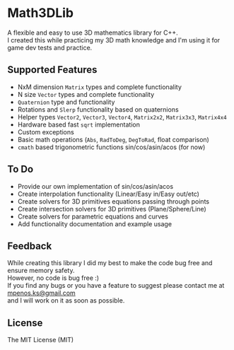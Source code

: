 # Math3DLib
 A flexible and easy to use 3D mathematics library for C++.\
 I created this while practicing my 3D math knowledge and I'm using it for game dev tests and practice.
 
 ## Supported Features
 * NxM dimension `Matrix` types and complete functionality
 * N size `Vector` types and complete functionality
 * `Quaternion` type and functionality
 * Rotations and `Slerp` functionality based on quaternions
 * Helper types `Vector2`, `Vector3`, `Vector4`, `Matrix2x2`, `Matrix3x3`, `Matrix4x4`
 * Hardware based fast `sqrt` implementation
 * Custom exceptions
 * Basic math operations (`Abs`, `RadToDeg`, `DegToRad`, float comparison)
 * `cmath` based trigonometric functions sin/cos/asin/acos (for now)

## To Do
* Provide our own implementation of sin/cos/asin/acos
* Create interpolation functionality (Linear/Easy in/Easy out/etc)
* Create solvers for 3D primitives equations passing through points
* Create intersection solvers for 3D primitives (Plane/Sphere/Line)
* Create solvers for parametric equations and curves
* Add functionality documentation and example usage

## Feedback
While creating this library I did my best to make the code bug free and ensure memory safety.\
However, no code is bug free :)\
If you find any bugs or you have a feature to suggest please contact me at mpenos.ks@gmail.com\
and I will work on it as soon as possible.

## License
The MIT License (MIT)